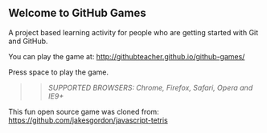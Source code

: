 ## Welcome to GitHub Games

A project based learning activity for people who are getting started with Git and GitHub.

You can play the game at: http://githubteacher.github.io/github-games/

Press space to play the game.

>> _*SUPPORTED BROWSERS*: Chrome, Firefox, Safari, Opera and IE9+_

This fun open source game was cloned from: https://github.com/jakesgordon/javascript-tetris
